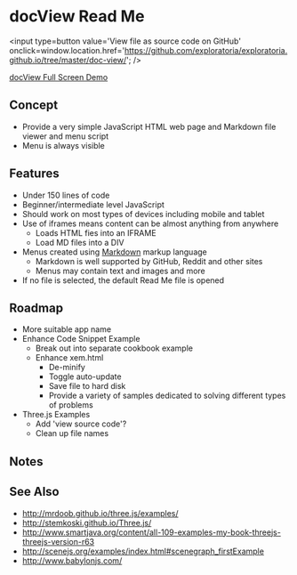 docView Read Me
===
<span style=display:none; >[View docView Read Me as web page]( http://exploratoria.github.io/doc-view/ "View file as a web page." ) </span>

<input type=button value='View file as source code on GitHub' onclick=window.location.href='https://github.com/exploratoria/exploratoria.github.io/tree/master/doc-view/'; />

[docView Full Screen Demo]( http://exploratoria.github.io/doc-view/latest/index.html )

## Concept

* Provide a very simple JavaScript HTML web page and Markdown file viewer and menu script
* Menu is always visible

## Features

* Under 150 lines of code
* Beginner/intermediate level JavaScript
* Should work on most types of devices including mobile and tablet
* Use of iframes means content can be almost anything from anywhere
	* Loads HTML fies into an IFRAME
	* Load MD files into a DIV
* Menus created using [Markdown]( https://en.wikipedia.org/wiki/Markdown ) markup language
	* Markdown is well supported by GitHub, Reddit and other sites
	* Menus may contain text and images and more
* If no file is selected, the default Read Me file is opened


## Roadmap

* More suitable app name
* Enhance Code Snippet Example
	* Break out into separate cookbook example
	* Enhance xem.html
		* De-minify
		* Toggle auto-update
		* Save file to hard disk
		* Provide a variety of samples dedicated to solving different types of problems
* Three.js Examples
	* Add 'view source code'?
	* Clean up file names


## Notes

## See Also

* <http://mrdoob.github.io/three.js/examples/>
* <http://stemkoski.github.io/Three.js/>
* <http://www.smartjava.org/content/all-109-examples-my-book-threejs-threejs-version-r63>
* <http://scenejs.org/examples/index.html#scenegraph_firstExample>
* <http://www.babylonjs.com/>

